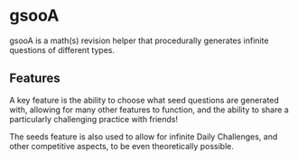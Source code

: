 # gsooA
gsooA is a math(s) revision helper that procedurally generates infinite questions of different types.

## Features
A key feature is the ability to choose what seed questions are generated with, allowing for many other features to function, and the ability to share a particularly challenging practice with friends!

The seeds feature is also used to allow for infinite Daily Challenges, and other competitive aspects, to be even theoretically possible.
